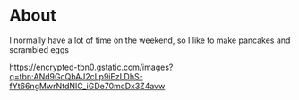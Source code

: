 # About

I normally have a lot of time on the weekend, so I like to make pancakes and scrambled eggs

https://encrypted-tbn0.gstatic.com/images?q=tbn:ANd9GcQbAJ2cLp9iEzLDhS-fYt66ngMwrNtdNIC_iGDe70mcDx3Z4avw

